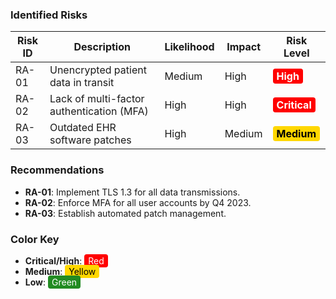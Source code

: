 ### **Identified Risks**  
| Risk ID | Description                     | Likelihood | Impact | Risk Level |  
|---------|---------------------------------|------------|--------|------------|  
| RA-01   | Unencrypted patient data in transit | Medium     | High   | <span style="color:white; background-color:#FF0000; padding: 2px 6px; border-radius: 4px;">**High**</span> |  
| RA-02   | Lack of multi-factor authentication (MFA) | High | High | <span style="color:white; background-color:#FF0000; padding: 2px 6px; border-radius: 4px;">**Critical**</span> |  
| RA-03   | Outdated EHR software patches   | High       | Medium | <span style="color:black; background-color:#FFD700; padding: 2px 6px; border-radius: 4px;">**Medium**</span> |  

### **Recommendations**  
- **RA-01**: Implement TLS 1.3 for all data transmissions.  
- **RA-02**: Enforce MFA for all user accounts by Q4 2023.  
- **RA-03**: Establish automated patch management.  

### **Color Key**  
- **Critical/High**: <span style="color:white; background-color:#FF0000; padding: 2px 6px; border-radius: 4px;">Red</span>  
- **Medium**: <span style="color:black; background-color:#FFD700; padding: 2px 6px; border-radius: 4px;">Yellow</span>  
- **Low**: <span style="color:white; background-color:#228B22; padding: 2px 6px; border-radius: 4px;">Green</span>  
